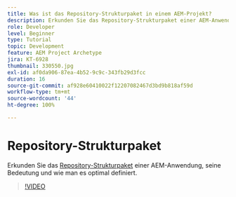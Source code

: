 ```yaml
---
title: Was ist das Repository-Strukturpaket in einem AEM-Projekt?
description: Erkunden Sie das Repository-Strukturpaket einer AEM-Anwendung, dessen Bedeutung und die richtige Definition.
role: Developer
level: Beginner
type: Tutorial
topic: Development
feature: AEM Project Archetype
jira: KT-6928
thumbnail: 330550.jpg
exl-id: af0da906-87ea-4b52-9c9c-343fb29d3fcc
duration: 16
source-git-commit: af928e60410022f12207082467d3bd9b818af59d
workflow-type: tm+mt
source-wordcount: '44'
ht-degree: 100%

---
```


# Repository-Strukturpaket

Erkunden Sie das [Repository-Strukturpaket](https://experienceleague.adobe.com/docs/experience-manager-cloud-service/implementing/developing/repository-structure-package.html?lang=de) einer AEM-Anwendung, seine Bedeutung und wie man es optimal definiert.

>[!VIDEO](https://video.tv.adobe.com/v/330550?quality=12&learn=on)
